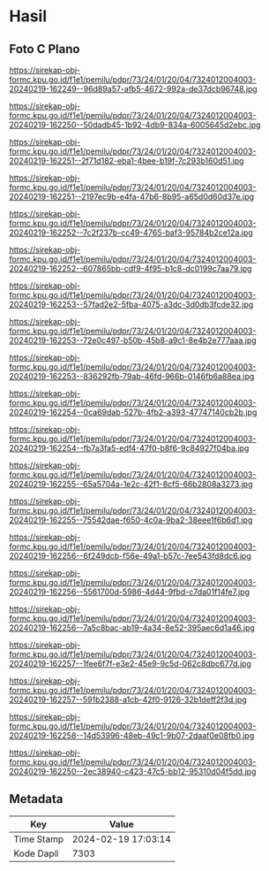 # Hasil

## Foto C Plano

https://sirekap-obj-formc.kpu.go.id/f1e1/pemilu/pdpr/73/24/01/20/04/7324012004003-20240219-162249--96d89a57-afb5-4672-992a-de37dcb96748.jpg

https://sirekap-obj-formc.kpu.go.id/f1e1/pemilu/pdpr/73/24/01/20/04/7324012004003-20240219-162250--50dadb45-1b92-4db9-834a-6005645d2ebc.jpg

https://sirekap-obj-formc.kpu.go.id/f1e1/pemilu/pdpr/73/24/01/20/04/7324012004003-20240219-162251--2f71d182-eba1-4bee-b19f-7c293b160d51.jpg

https://sirekap-obj-formc.kpu.go.id/f1e1/pemilu/pdpr/73/24/01/20/04/7324012004003-20240219-162251--2197ec9b-e4fa-47b6-8b95-a65d0d60d37e.jpg

https://sirekap-obj-formc.kpu.go.id/f1e1/pemilu/pdpr/73/24/01/20/04/7324012004003-20240219-162252--7c2f237b-cc49-4765-baf3-95784b2ce12a.jpg

https://sirekap-obj-formc.kpu.go.id/f1e1/pemilu/pdpr/73/24/01/20/04/7324012004003-20240219-162252--607865bb-cdf9-4f95-b1c8-dc0199c7aa79.jpg

https://sirekap-obj-formc.kpu.go.id/f1e1/pemilu/pdpr/73/24/01/20/04/7324012004003-20240219-162253--57fad2e2-5fba-4075-a3dc-3d0db3fcde32.jpg

https://sirekap-obj-formc.kpu.go.id/f1e1/pemilu/pdpr/73/24/01/20/04/7324012004003-20240219-162253--72e0c497-b50b-45b8-a9c1-8e4b2e777aaa.jpg

https://sirekap-obj-formc.kpu.go.id/f1e1/pemilu/pdpr/73/24/01/20/04/7324012004003-20240219-162253--836292fb-79ab-46fd-966b-0146fb6a88ea.jpg

https://sirekap-obj-formc.kpu.go.id/f1e1/pemilu/pdpr/73/24/01/20/04/7324012004003-20240219-162254--0ca69dab-527b-4fb2-a393-47747140cb2b.jpg

https://sirekap-obj-formc.kpu.go.id/f1e1/pemilu/pdpr/73/24/01/20/04/7324012004003-20240219-162254--fb7a3fa5-edf4-47f0-b8f6-9c84927f04ba.jpg

https://sirekap-obj-formc.kpu.go.id/f1e1/pemilu/pdpr/73/24/01/20/04/7324012004003-20240219-162255--65a5704a-1e2c-42f1-8cf5-66b2808a3273.jpg

https://sirekap-obj-formc.kpu.go.id/f1e1/pemilu/pdpr/73/24/01/20/04/7324012004003-20240219-162255--75542dae-f650-4c0a-9ba2-38eee1f6b6d1.jpg

https://sirekap-obj-formc.kpu.go.id/f1e1/pemilu/pdpr/73/24/01/20/04/7324012004003-20240219-162256--6f249dcb-f56e-49a1-b57c-7ee543fd8dc6.jpg

https://sirekap-obj-formc.kpu.go.id/f1e1/pemilu/pdpr/73/24/01/20/04/7324012004003-20240219-162256--5561700d-5986-4d44-9fbd-c7da01f14fe7.jpg

https://sirekap-obj-formc.kpu.go.id/f1e1/pemilu/pdpr/73/24/01/20/04/7324012004003-20240219-162256--7a5c8bac-ab19-4a34-8e52-395aec6d1a46.jpg

https://sirekap-obj-formc.kpu.go.id/f1e1/pemilu/pdpr/73/24/01/20/04/7324012004003-20240219-162257--1fee6f7f-e3e2-45e9-9c5d-062c8dbc677d.jpg

https://sirekap-obj-formc.kpu.go.id/f1e1/pemilu/pdpr/73/24/01/20/04/7324012004003-20240219-162257--591b2388-a1cb-42f0-9126-32b1deff2f3d.jpg

https://sirekap-obj-formc.kpu.go.id/f1e1/pemilu/pdpr/73/24/01/20/04/7324012004003-20240219-162258--14d53996-48eb-49c1-9b07-2daaf0e08fb0.jpg

https://sirekap-obj-formc.kpu.go.id/f1e1/pemilu/pdpr/73/24/01/20/04/7324012004003-20240219-162250--2ec38940-c423-47c5-bb12-95310d04f5dd.jpg


## Metadata

| Key        | Value               |
| ---------- | ------------------- |
| Time Stamp | 2024-02-19 17:03:14 |
| Kode Dapil | 7303                |



